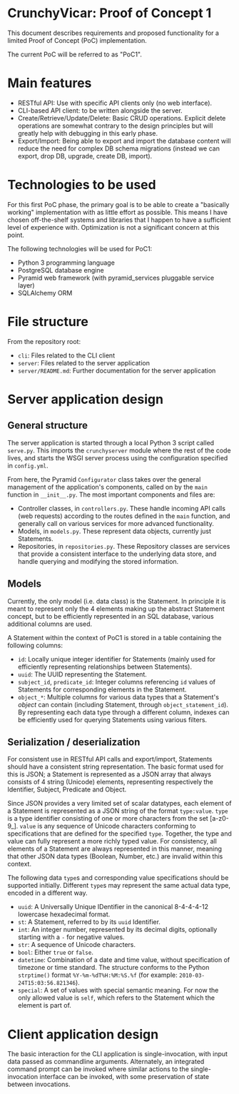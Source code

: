 # CrunchyVicar: Proof of Concept 1

This document describes requirements and proposed functionality for a limited Proof of Concept (PoC) implementation.

The current PoC will be referred to as "PoC1".


# Main features

- RESTful API: Use with specific API clients only (no web interface).
- CLI-based API client: to be written alongside the server.
- Create/Retrieve/Update/Delete: Basic CRUD operations. Explicit delete operations are somewhat contrary to the design principles but will greatly help with debugging in this early phase.
- Export/Import: Being able to export and import the database content will reduce the need for complex DB schema migrations (instead we can export, drop DB, upgrade, create DB, import).


# Technologies to be used

For this first PoC phase, the primary goal is to be able to create a "basically working" implementation with as little effort as possible. This means I have chosen off-the-shelf systems and libraries that I happen to have a sufficient level of experience with. Optimization is not a significant concern at this point.

The following technologies will be used for PoC1:

- Python 3 programming language
- PostgreSQL database engine
- Pyramid web framework (with pyramid\_services pluggable service layer)
- SQLAlchemy ORM


# File structure

From the repository root:

- `cli`: Files related to the CLI client
- `server`: Files related to the server application
- `server/README.md`: Further documentation for the server application


# Server application design

## General structure

The server application is started through a local Python 3 script called `serve.py`. This imports the `crunchyserver` module where the rest of the code lives, and starts the WSGI server process using the configuration specified in `config.yml`.

From here, the Pyramid `Configurator` class takes over the general management of the application's components, called on by the `main` function in `__init__.py`. The most important components and files are:

- Controller classes, in `controllers.py`. These handle incoming API calls (web requests) according to the routes defined in the `main` function, and generally call on various services for more advanced functionality.
- Models, in `models.py`. These represent data objects, currently just Statements.
- Repositories, in `repositories.py`. These Repository classes are services that provide a consistent interface to the underlying data store, and handle querying and modifying the stored information.


## Models

Currently, the only model (i.e. data class) is the Statement. In principle it is meant to represent only the 4 elements making up the abstract Statement concept, but to be efficiently represented in an SQL database, various additional columns are used.

A Statement within the context of PoC1 is stored in a table containing the following columns:

- `id`: Locally unique integer identifier for Statements (mainly used for efficiently representing relationships between Statements).
- `uuid`: The UUID representing the Statement.
- `subject_id`, `predicate_id`: Integer columns referencing `id` values of Statements for corresponding elements in the Statement.
- `object_*`: Multiple columns for various data types that a Statement's *object* can contain (including Statement, through `object_statement_id`). By representing each data type through a different column, indexes can be efficiently used for querying Statements using various filters.


## Serialization / deserialization

For consistent use in RESTful API calls and export/import, Statements should have a consistent string representation. The basic format used for this is JSON; a Statement is represented as a JSON array that always consists of 4 string (Unicode) elements, representing respectively the Identifier, Subject, Predicate and Object.

Since JSON provides a very limited set of scalar datatypes, each element of a Statement is represented as a JSON string of the format `type:value`. `type` is a type identifier consisting of one or more characters from the set [a-z0-9\_]. `value` is any sequence of Unicode characters conforming to specifications that are defined for the specified `type`. Together, the type and value can fully represent a more richly typed value. For consistency, all elements of a Statement are always represented in this manner, meaning that other JSON data types (Boolean, Number, etc.) are invalid within this context.

The following data `type`s and corresponding value specifications should be supported initially. Different `type`s may represent the same actual data type, encoded in a different way.

- `uuid`: A Universally Unique IDentifier in the canonical 8-4-4-4-12 lowercase hexadecimal format.
- `st`: A Statement, referred to by its `uuid` Identifier.
- `int`: An integer number, represented by its decimal digits, optionally starting with a `-` for negative values.
- `str`: A sequence of Unicode characters.
- `bool`: Either `true` or `false`.
- `datetime`: Combination of a date and time value, without specification of timezone or time standard. The structure conforms to the Python `strptime()` format `%Y-%m-%dT%H:%M:%S.%f` (for example: `2010-03-24T15:03:56.821346`).
- `special`: A set of values with special semantic meaning. For now the only allowed value is `self`, which refers to the Statement which the element is part of.


# Client application design

The basic interaction for the CLI application is single-invocation, with input data passed as commandline arguments. Alternately, an integrated command prompt can be invoked where similar actions to the single-invocation interface can be invoked, with some preservation of state between invocations.
